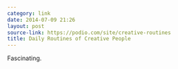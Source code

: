 ```yaml
---
category: link
date: 2014-07-09 21:26
layout: post
source-link: https://podio.com/site/creative-routines
title: Daily Routines of Creative People
---
```

Fascinating. 
